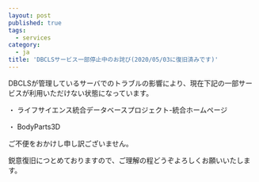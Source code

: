 ```yaml
---
layout: post
published: true
tags:
  - services
category:
  - ja
title: 'DBCLSサービス一部停止中のお詫び(2020/05/03に復旧済みです)'
---
```

DBCLSが管理しているサーバでのトラブルの影響により、現在下記の一部サービスが利用いただけない状態になっています。

・ ライフサイエンス統合データベースプロジェクト-統合ホームページ

・ BodyParts3D

ご不便をおかけし申し訳ございません。

鋭意復旧につとめておりますので、ご理解の程どうぞよろしくお願いいたします。
